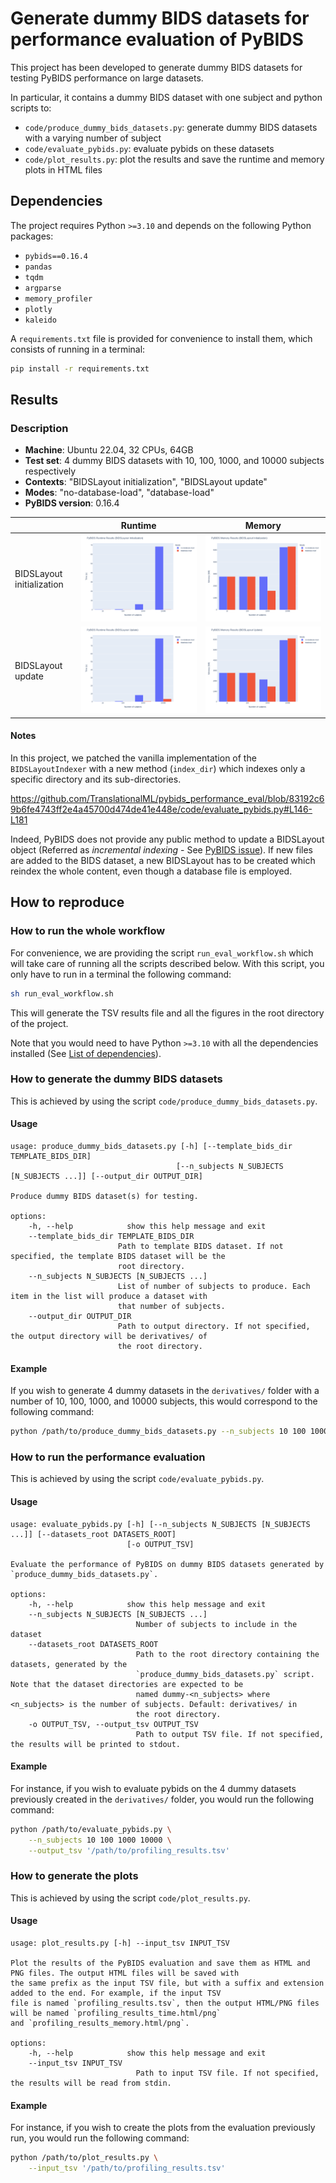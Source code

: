 # Generate dummy BIDS datasets for performance evaluation of PyBIDS

This project has been developed to generate dummy BIDS datasets for testing PyBIDS performance on large datasets.

In particular, it contains a dummy BIDS dataset with one subject and python scripts to:
- `code/produce_dummy_bids_datasets.py`: generate dummy BIDS datasets with a varying number of subject
- `code/evaluate_pybids.py`: evaluate pybids on these datasets
- `code/plot_results.py`: plot the results and save the runtime and memory plots in HTML files

## Dependencies

The project requires Python `>=3.10` and depends on the following Python packages:

- `pybids==0.16.4` 
- `pandas`
- `tqdm`
- `argparse`
- `memory_profiler`
- `plotly`
- `kaleido`

A `requirements.txt` file is provided for convenience to install them, which consists of running in a terminal:

```bash
pip install -r requirements.txt
```

## Results

### Description

- **Machine**: Ubuntu 22.04, 32 CPUs, 64GB
- **Test set**: 4 dummy BIDS datasets with 10, 100, 1000, and 10000 subjects respectively
- **Contexts**: "BIDSLayout initialization", "BIDSLayout update"
- **Modes**: "no-database-load", "database-load"
- **PyBIDS version**: 0.16.4

| | Runtime | Memory |
|---|---|---|
| BIDSLayout initialization | ![Runtime Plot - Init](./code/results/profiling_results_init_time.png) | ![Memory Plot - Init](./code/results/profiling_results_init_memory.png) |
| BIDSLayout update | ![Runtime Plot - Update](./code/results/profiling_results_add_subject_time.png) | ![Memory Plot - Update](./code/results/profiling_results_add_subject_memory.png) |

#### Notes

In this project, we patched the vanilla implementation of the `BIDSLayoutIndexer` with a 
new method (`index_dir`) which indexes only a specific directory and its sub-directories. 

https://github.com/TranslationalML/pybids_performance_eval/blob/83192c69b6fe4743ff2e4a45700d474de41e448e/code/evaluate_pybids.py#L146-L181

Indeed, PyBIDS does not provide any public method to update a BIDSLayout object
  (Referred as *incremental indexing* - See [PyBIDS issue](https://github.com/bids-standard/pybids/issues/522)).
If new files are added to the BIDS dataset, a new BIDSLayout has to be created which
  reindex the whole content, even though a database file is employed.

## How to reproduce

### How to run the whole workflow

For convenience, we are providing the script `run_eval_workflow.sh` which will take care of running all the scripts described below.
With this script, you only have to run in a terminal the following command:

```bash
sh run_eval_workflow.sh
```

This will generate the TSV results file and all the figures in the root directory of the project.

Note that you would need to have Python `>=3.10` with all the dependencies installed (See [List of dependencies](#dependencies)).

### How to generate the dummy BIDS datasets

This is achieved by using the script `code/produce_dummy_bids_datasets.py`.

#### Usage

```output
usage: produce_dummy_bids_datasets.py [-h] [--template_bids_dir TEMPLATE_BIDS_DIR]
                                     [--n_subjects N_SUBJECTS [N_SUBJECTS ...]] [--output_dir OUTPUT_DIR]

Produce dummy BIDS dataset(s) for testing.

options:
    -h, --help            show this help message and exit
    --template_bids_dir TEMPLATE_BIDS_DIR
                        Path to template BIDS dataset. If not specified, the template BIDS dataset will be the
                        root directory.
    --n_subjects N_SUBJECTS [N_SUBJECTS ...]
                        List of number of subjects to produce. Each item in the list will produce a dataset with
                        that number of subjects.
    --output_dir OUTPUT_DIR
                        Path to output directory. If not specified, the output directory will be derivatives/ of
                        the root directory.                     
```

#### Example

If you wish to generate 4 dummy datasets in the `derivatives/` folder with a number of 10, 100, 1000, and 10000 subjects, this would correspond to the following command:

```bash
python /path/to/produce_dummy_bids_datasets.py --n_subjects 10 100 1000 10000
```

### How to run the performance evaluation

This is achieved by using the script `code/evaluate_pybids.py`.

#### Usage

```output
usage: evaluate_pybids.py [-h] [--n_subjects N_SUBJECTS [N_SUBJECTS ...]] [--datasets_root DATASETS_ROOT]
                          [-o OUTPUT_TSV]

Evaluate the performance of PyBIDS on dummy BIDS datasets generated by `produce_dummy_bids_datasets.py`.

options:
    -h, --help            show this help message and exit
    --n_subjects N_SUBJECTS [N_SUBJECTS ...]
                            Number of subjects to include in the dataset
    --datasets_root DATASETS_ROOT
                            Path to the root directory containing the datasets, generated by the
                            `produce_dummy_bids_datasets.py` script. Note that the dataset directories are expected to be
                            named dummy-<n_subjects> where <n_subjects> is the number of subjects. Default: derivatives/ in
                            the root directory.
    -o OUTPUT_TSV, --output_tsv OUTPUT_TSV
                            Path to output TSV file. If not specified, the results will be printed to stdout.
```

#### Example

For instance, if you wish to evaluate pybids on the 4 dummy datasets previously created in the `derivatives/` folder, you would run the following command:

```bash
python /path/to/evaluate_pybids.py \
    --n_subjects 10 100 1000 10000 \
    --output_tsv '/path/to/profiling_results.tsv'
```

### How to generate the plots

This is achieved by using the script `code/plot_results.py`.

#### Usage

```output
usage: plot_results.py [-h] --input_tsv INPUT_TSV

Plot the results of the PyBIDS evaluation and save them as HTML and PNG files. The output HTML files will be saved with
the same prefix as the input TSV file, but with a suffix and extension added to the end. For example, if the input TSV
file is named `profiling_results.tsv`, then the output HTML/PNG files will be named `profiling_results_time.html/png`
and `profiling_results_memory.html/png`.

options:
    -h, --help            show this help message and exit
    --input_tsv INPUT_TSV
                            Path to input TSV file. If not specified, the results will be read from stdin.
```

#### Example

For instance, if you wish to create the plots from the evaluation previously run, you would run the following command:

```bash
python /path/to/plot_results.py \
    --input_tsv '/path/to/profiling_results.tsv'
```
